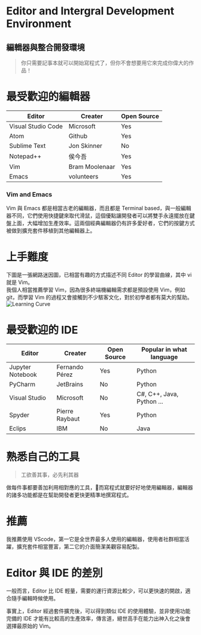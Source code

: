 # Editor and Intergral Development Environment
## 編輯器與整合開發環境

>你只需要記事本就可以開始寫程式了，但你不會想要用它來完成你偉大的作品！

# 最受歡迎的編輯器
| Editor             | Creater        | Open Source |
|--------------------|----------------|-------------|
| Visual Studio Code | Microsoft      | Yes         |
| Atom               | Github         | Yes         |
| Sublime Text       | Jon Skinner    | No          |
| Notepad++          | 侯今吾          | Yes         |
| Vim                | Bram Moolenaar | Yes         |
| Emacs              | volunteers     | Yes         |

### Vim and Emacs
Vim 與 Emacs 都是相當古老的編輯器，而且都是 Terminal based，與一般編輯器不同，它們使用快捷鍵來取代滑鼠，這個優點讓開發者可以將雙手永遠擺放在鍵盤上面，大幅增加生產效率。這兩個經典編輯器仍有許多愛好者，它們的按鍵方式被做到擴充套件移植到其他編輯器上。

# 上手難度
下圖是一張網路迷因圖，已相當有趣的方式描述不同 Editor 的學習曲線，其中 vi 就是 Vim。   
我個人相當推薦學習 Vim，因為很多終端機編輯需求都是預設使用 Vim，例如 git，而學習 Vim 的過程又會接觸到不少駭客文化，對於初學者都有莫大的幫助。
![Learning Curve](https://i.stack.imgur.com/7Cu9Z.jpg)


# 最受歡迎的 IDE
| Editor           | Creater        | Open Source | Popular in what language  |
|------------------|----------------|-------------|---------------------------|
| Jupyter Notebook | Fernando Pérez | Yes         | Python                    |
| PyCharm          | JetBrains      | No          | Python                    |
| Visual Studio    | Microsoft      | No          | C#, C++, Java, Python ... |
| Spyder           | Pierre Raybaut | Yes         | Python                    |
| Eclips           | IBM            | No          | Java                      |

# 熟悉自己的工具

>工欲善其事，必先利其器

做每件事都要善加利用相對應的工具，而寫程式就要好好地使用編輯器，編輯器的諸多功能都是在幫助開發者更快更精準地撰寫程式。

# 推薦
我推薦使用 VScode，第一它是全世界最多人使用的編輯器，使用者社群相當活躍，擴充套件相當豐富，第二它的介面簡潔美觀容易配製。

# Editor 與 IDE 的差別
一般而言，Editor 比 IDE 輕量，需要的運行資源比較少，可以更快速的開啟，適合隨手編輯時候使用。

事實上，Editor 經過套件擴充後，可以得到類似 IDE 的使用體驗，並非使用功能完備的 IDE 才能有比較高的生產效率，傳言道，絕世高手在能力出神入化之後會選擇最原始的 Vim。